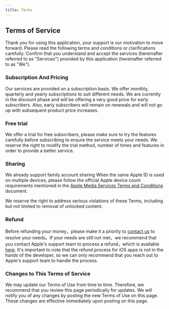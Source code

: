 ```yaml
---
title: Terms
---
```


## Terms of Service
Thank you for using this application, your support is our motivation to move forward. Please read the following terms and conditions or clarifications carefully. Confirm that you understand and accept the services (hereinafter referred to as "Services") provided by this application (hereinafter referred to as "We").
### Subscription And Pricing
Our services are provided on a subscription basis. We offer monthly, quarterly and yearly subscriptions to suit different needs.
We are currently in the discount phase and will be offering a very good price for early subscribers. Also, early subscribers will remain on renewals and will not go up with subsequent product price increases.


### Free trial
We offer a trial for free subscribers, please make sure to try the features carefully before subscribing to ensure the service meets your needs. We reserve the right to modify the trial method, number of times and features in order to provide a better service.

### Sharing
We already support family account sharing
When the same Apple ID is used on multiple devices, please follow the official Apple device count requirements mentioned in the [Apple Media Services Terms and Conditions](https://www.apple.com/legal/internet-services/itunes/cn/terms.html) document.

We reserve the right to address serious violations of these Terms, including but not limited to removal of unlocked content.
### Refund
Before refunding your money，please make it a priority to [contact us](mailto:support@nengxuehui.cn) to resolve your needs。If your needs are still not met，we recommend that you contact Apple's support team to process a refund，which is available [here](https://support.apple.com/zh-cn/HT204084). 
It's important to note that the refund process for iOS apps is not in the hands of the developer, so we can only recommend that you reach out to Apple's support team to handle the process.

### Changes to This Terms of Service
We may update our Terms of Use from time to time. Therefore, we recommend that you review this page periodically for updates. We will notify you of any changes by posting the new Terms of Use on this page. These changes are effective immediately upon posting on this page.